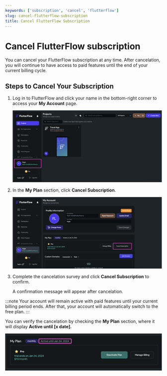 ```yaml
---
keywords: ['subscription', 'cancel', 'flutterflow']
slug: cancel-flutterflow-subscription
title: Cancel FlutterFlow Subscription
---
```

# Cancel FlutterFlow subscription

You can cancel your FlutterFlow subscription at any time. After cancelation, you will continue to have access to paid features until the end of your current billing cycle.

## Steps to Cancel Your Subscription

1. Log in to FlutterFlow and click your name in the bottom-right corner to access your **My Account** page.

   ![My account page in FlutterFlow](../assets/20250430121447310219.png)

2. In the **My Plan** section, click **Cancel Subscription**.

   ![Cancel subscription button](../assets/20250430121447630867.png)

3. Complete the cancelation survey and click **Cancel Subscription** to confirm.

   A confirmation message will appear after cancelation.

:::note
Your account will remain active with paid features until your current billing period ends. After that, your account will automatically switch to the free plan.
:::

You can verify the cancelation by checking the **My Plan** section, where it will display **Active until [x date].**

   ![Subscription active until date](../assets/20250430121447869708.png)
